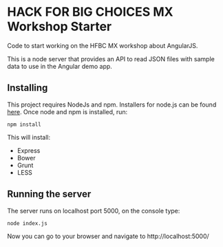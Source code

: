 # HACK FOR BIG CHOICES MX Workshop Starter

Code to start working on the HFBC MX workshop about AngularJS. 

This is a node server that provides an API to read JSON files with sample data to use in the Angular demo app.

## Installing

This project requires NodeJs and npm. Installers for node.js can be found [here](http://nodejs.org/download/).
Once node and npm is installed, run:

```shell
npm install
```

This will install:
- Express
- Bower
- Grunt
- LESS

## Running the server

The server runs on localhost port 5000, on the console type:

```shell
node index.js
```

Now you can go to your browser and navigate to http://localhost:5000/
